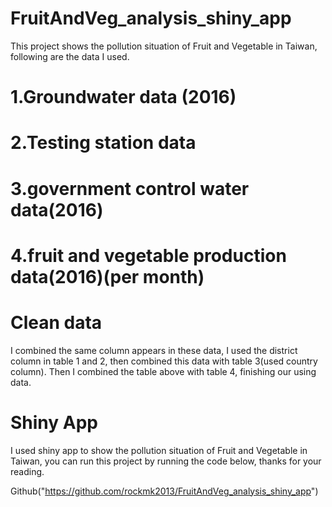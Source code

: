 # FruitAndVeg_analysis_shiny_app
This project shows the pollution situation of Fruit and Vegetable in Taiwan, following are the data I used.
# 1.Groundwater data (2016)
# 2.Testing station data
# 3.government control water data(2016)
# 4.fruit and vegetable production data(2016)(per month)
# Clean data
I combined the same column appears in these data, I used the district column in table 1 and 2, then combined this data with table 3(used country column). 
Then I combined the table above with table 4, finishing our using data.
# Shiny App 
I used shiny app to show the pollution situation of Fruit and Vegetable in Taiwan, you can run this project by running the code below, thanks for your reading.

Github("https://github.com/rockmk2013/FruitAndVeg_analysis_shiny_app")
